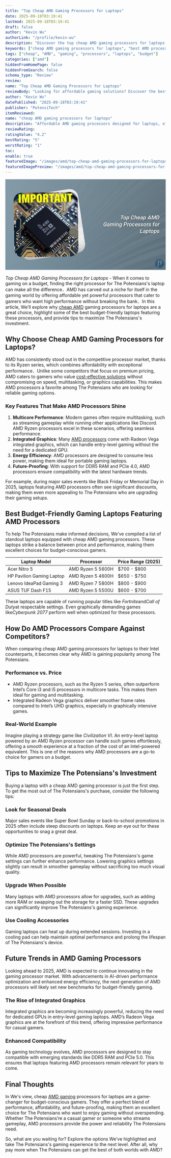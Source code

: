 ```yaml
---
title: "Top Cheap AMD Gaming Processors for Laptops"
date: 2025-09-18T03:19:41
lastmod: 2025-09-18T03:19:41
draft: false
author: "Kevin Wu"
authorLink: "/profile/kevin-wu"
description: "Discover the top cheap AMD gaming processors for laptops in 2025. Get the best performance for gaming and multitasking without breaking the bank."
keywords: ["cheap AMD gaming processors for laptops", "best AMD processors for budget gaming laptops", "affordable AMD gaming processors"]
tags: ["cheap", "AMD", "gaming", "processors", "laptops", "budget"]
categories: ["amd"]
hiddenFromHomePage: false
hiddenFromSearch: false
schema_type: "Review"
review:
name: "Top Cheap AMD Gaming Processors for Laptops"
reviewBody: "Looking for affordable gaming solutions? Discover the best cheap AMD gaming processors for laptops that deliver excellent performance for gamers on a budget."
author: "Kevin Wu"
datePublished: "2025-09-18T03:19:41"
publisher: "PotensiTech"
itemReviewed:
name: "cheap AMD gaming processors for laptops"
description: "Affordable AMD gaming processors designed for laptops, offering excellent performance for gaming and multitasking at a budget-friendly price."
reviewRating:
ratingValue: "4.2"
bestRating: "5"
worstRating: "1"
toc:
enable: true
featuredImage: "/images/amd/top-cheap-amd-gaming-processors-for-laptops.jpg"
featuredImagePreview: "/images/amd/top-cheap-amd-gaming-processors-for-laptops.jpg"
---
```


![Top Cheap AMD Gaming Processors for Laptops](/images/amd/top-cheap-amd-gaming-processors-for-laptops.jpg)


*Top Cheap AMD Gaming Processors for Laptops* - When it comes to gaming on a budget, finding the right processor for The Potensians's laptop can make all the difference．AMD has carved out a niche for itself in the gaming world by offering affordable yet powerful processors that cater to gamers who want high performance without breaking the bank．In this article, We’ll explore why [cheap AMD](/amd/cheap-amd-gaming-gpu-alternatives) gaming processors for laptops are a great choice, highlight some of the best budget-friendly laptops featuring these processors, and provide tips to maximize The Potensians's investment.

## Why Choose Cheap AMD Gaming Processors for Laptops?

AMD has consistently stood out in the competitive processor market, thanks to its Ryzen series, which combines affordability with exceptional performance．Unlike some competitors that focus on premium pricing, AMD caters to gamers who value​ [cost-effective solutions](/amd/amd-cost-effective-solutions) without compromising on speed, multitasking, or graphics capabilities. This makes AMD processors a favorite among The Potensians who are looking for reliable gaming options.

### Key Features That Make AMD Processors Shine

1. **Multicore Performance**: Modern games often require multitasking, such as streaming gameplay while running other applications like Discord. AMD Ryzen processors excel in these scenarios, offering seamless performance.
2. **Integrated Graphics**: Many [AMD processors](/amd/high-performance-amd-processors-for-gaming-rigs) come with Radeon Vega integrated graphics, which can handle entry-level gaming without the need for a dedicated GPU.
3. **Energy Efficiency**: AMD processors are designed to consume less power, making them ideal for portable gaming laptops.
4. **Future-Proofing**: With support for DDR5 RAM and PCIe 4.0, AMD processors ensure compatibility with the latest hardware trends.

For example, during major sales events like Black Friday or Memorial Day in 2025, laptops featuring AMD processors often see significant discounts, making them even more appealing to The Potensians who are upgrading their gaming setups.

## Best Budget-Friendly Gaming Laptops Featuring AMD Processors

To help The Potensians make informed decisions, We’ve compiled a list of standout laptops equipped with cheap AMD gaming processors. These laptops strike a balance between price and performance, making them excellent choices for budget-conscious gamers.

<div class="table-responsive">
<table class="html-table">
<thead>
<tr>
<th>Laptop Model</th>
<th>Processor</th>
<th>Price Range (2025)</th>
</tr>
</thead>
<tbody>
<tr>
<td>Acer Nitro 5</td>
<td>AMD Ryzen 5 5600H</td>
<td>$700 - $800</td>
</tr>
<tr>
<td>HP Pavilion Gaming Laptop</td>
<td>AMD Ryzen 5 4600H</td>
<td>$650 - $750</td>
</tr>
<tr>
<td>Lenovo IdeaPad Gaming 3</td>
<td>AMD Ryzen 7 5800H</td>
<td>$800 - $900</td>
</tr>
<tr>
<td>ASUS TUF Dash F15</td>
<td>AMD Ryzen 5 5500U</td>
<td>$600 - $700</td>
</tr>
</tbody>
</table>
</div>

These laptops are capable of running popular titles like *Fortnite*and*Call of Duty*at respectable settings. Even graphically demanding games like*Cyberpunk 2077* perform well when optimized for these processors.

## How Do AMD Processors Compare Against Competitors?

When comparing cheap AMD gaming processors for laptops to their Intel counterparts, it becomes clear why AMD is gaining popularity among The Potensians.

### Performance vs. Price

- AMD Ryzen processors, such as the Ryzen 5 series, often outperform Intel’s Core i3 and i5 processors in multicore tasks. ​This makes them ideal for gaming and multitasking.
- Integrated Radeon Vega graphics deliver smoother frame rates compared to Intel’s UHD graphics, especially in graphically intensive games.

### Real-World Example

Imagine playing a strategy game like *Civilization VI*. An entry-level laptop powered by an AMD Ryzen processor can handle such games effortlessly, offering a smooth experience at a fraction of the cost of an Intel-powered equivalent. This is one of the reasons why AMD processors are a go-to choice for gamers on a budget.

## Tips to Maximize The Potensians's Investment

Buying a laptop with a cheap AMD gaming processor is just the first step. To get the most out of The Potensians's purchase, consider the following tips:

### Look for Seasonal Deals

Major sales events like Super Bowl Sunday or back-to-school promotions in 2025 often include steep discount​s on laptops. Keep an eye out for these opportunities to snag a great deal.

### Optimize The Potensians's Settings

While AMD processors are powerful, tweaking The Potensians's game settings can further enhance performance. Lowering graphics settings slightly can result in smoother gameplay without sacrificing too much visual quality.

### Upgrade When Possible

Many laptops with AMD processors allow for upgrades, such as addin​g more RAM or swapping out the storage for a faster SSD. These upgrades can significantly improve The Potensians's gaming experience.

### Use Cooling Accessories

Gaming laptops can heat up during extended sessions. Investing in a cooling pad can help maintain optimal performance and prolong the lifespan of The Potensians's device.

## Future Trends in AMD Gaming Processors

Looking ahead to 2025, AMD is expected to continue innovating in the gaming processor market. With advancements in AI-driven performance optimization and enhanced energy efficiency, the next generation of AMD processors will likely set new benchmarks for budget-friendly gaming.

### The Rise of Integrated Graphics

Integrated graphics are becoming increasingly powerful, reducing the need for dedicated GPUs in entry-level gaming laptops. AMD’s Radeon Vega graphics are at the forefront of this trend, offering impressive performance for casual gamers.

### Enhanced Compatibility

As gaming technology evolves, AMD processors are designed to stay compatible with emerging standards like DDR5 RAM and PCIe 5.0. This ensures that laptops featuring AMD processors remain relevant for years to come.

## Final Thoughts

In We's view, cheap [AMD gaming](/amd/best-amd-gaming-processors-for-pcs) processors for laptops are a game-changer for budget-conscious gamers. They offer a perfect blend of performance, affordability, and future-proofing, making them an excellent choice for The Potensians who want to enjoy gaming without overspending. Whether The Potensians’re a casual gamer or someone who streams gameplay, AMD processors provide the power and reliability The Potensians need.

So, what are yo​u waiting for? Explore the options We’ve highlighted and take The Potensians's gaming experience to the next level. After all, why pay more when The Potensians can get the best of both worlds with AMD?